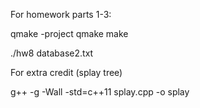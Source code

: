 For homework parts 1-3: 

qmake -project 
qmake 
make 

./hw8 database2.txt




For extra credit (splay tree) 

g++ -g -Wall -std=c++11 splay.cpp -o splay



